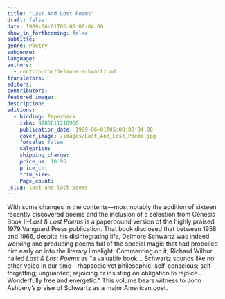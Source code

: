 ```yaml
---
title: "Last And Lost Poems"
draft: false
date: 1989-06-01T05:00:00-04:00
show_in_forthcoming: false
subtitle:
genre: Poetry
subgenre:
language:
authors:
  - contributor/delmore-schwartz.md
translators:
editors:
contributors:
featured_image:
description:
editions:
  - binding: Paperback
    isbn: 9780811210966
    publication_date: 1989-06-01T05:00:00-04:00
    cover_image: /images/Last_And_Lost_Poems.jpg
    forsale: false
    saleprice:
    shipping_charge:
    price_us: 10.95
    price_cn:
    trim_size:
    Page_count:
_slug: last-and-lost-poems
---
```


With some changes in the contents––most notably the addition of sixteen recently discovered poems and the inclusion of a selection from Genesis Book II–_Last & Lost Poems_ is a paperbound version of the highly praised 1979 Vanguard Press publication. That book disclosed that between 1958 and 1966, despite his disintegrating life, Delmore Schwartz was indeed working and producing poems full of the special magic that had propelled him early on into the literary limelight. Commenting on it, Richard Wilbur hailed _Last & Lost Poems_ as "a valuable book... Schwartz sounds like no other voice in our time––rhapsodic yet philosophic; self-conscious; self-forgetting; unguarded; rejoicing or insisting on obligation to rejoice.. . Wonderfully free and energetic." This volume bears witness to John Ashbery’s praise of Schwartz as a major American poet.

